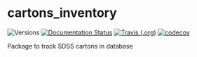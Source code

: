 # cartons_inventory

![Versions](https://img.shields.io/badge/python->3.7-blue)
[![Documentation Status](https://readthedocs.org/projects/sdss-cartons_inventory/badge/?version=latest)](https://sdss-cartons_inventory.readthedocs.io/en/latest/?badge=latest)
[![Travis (.org)](https://img.shields.io/travis/sdss/cartons_inventory)](https://travis-ci.org/sdss/cartons_inventory)
[![codecov](https://codecov.io/gh/sdss/cartons_inventory/branch/main/graph/badge.svg)](https://codecov.io/gh/sdss/cartons_inventory)

Package to track SDSS cartons in database
